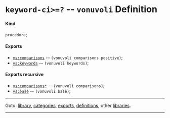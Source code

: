 

<a id='definition__vonuvoli__keyword-ci_3e_3d_3f'></a>

# `keyword-ci>=?` -- `vonuvoli` Definition


<a id='definition__vonuvoli__keyword-ci_3e_3d_3f__kind'></a>

#### Kind

`procedure`;


<a id='definition__vonuvoli__keyword-ci_3e_3d_3f__exports'></a>

#### Exports

 * [`vs:comparisons`](../../vonuvoli/exports/vs_3a_comparisons.md#export__vonuvoli__vs_3a_comparisons) -- `(vonuvoli comparisons positive)`;
 * [`vs:keywords`](../../vonuvoli/exports/vs_3a_keywords.md#export__vonuvoli__vs_3a_keywords) -- `(vonuvoli keywords)`;


<a id='definition__vonuvoli__keyword-ci_3e_3d_3f__exports-recursive'></a>

#### Exports recursive

 * [`vs:comparisons*`](../../vonuvoli/exports/vs_3a_comparisons_2a.md#export__vonuvoli__vs_3a_comparisons_2a) -- `(vonuvoli comparisons)`;
 * [`vs:base`](../../vonuvoli/exports/vs_3a_base.md#export__vonuvoli__vs_3a_base) -- `(vonuvoli base)`;

----

Goto: [library](../../vonuvoli/_index.md#library__vonuvoli), [categories](../../vonuvoli/categories/_index.md#toc__vonuvoli__categories), [exports](../../vonuvoli/exports/_index.md#toc__vonuvoli__exports), [definitions](../../vonuvoli/definitions/_index.md#toc__vonuvoli__definitions), other [libraries](../../_libraries.md#toc__libraries).

----

